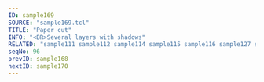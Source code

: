 ```yaml
---
ID: sample169
SOURCE: "sample169.tcl"
TITLE: "Paper cut"
INFO: "<BR>Several layers with shadows"
RELATED: "sample111 sample112 sample114 sample115 sample116 sample127 sample157 sample158"
seqNo: 96
prevID: sample168
nextID: sample170
---
```

